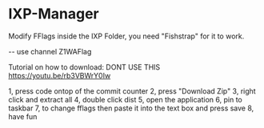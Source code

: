 # IXP-Manager
Modify FFlags inside the IXP Folder, you need "Fishstrap" for it to work.

-- use channel Z1WAFlag

Tutorial on how to download:
DONT USE THIS https://youtu.be/rb3VBWrY0Iw

1, press code ontop of the commit counter
2, press "Download Zip"
3, right click and extract all
4, double click dist
5, open the application
6, pin to taskbar
7, to change fflags then paste it into the text box and press save
8, have fun
